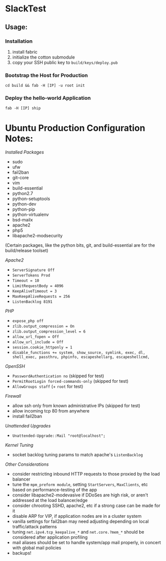 # SlackTest

## Usage:

### Installation
1. install fabric
1. initialize the cotton submodule
1. copy your SSH public key to `build/keys/deploy.pub`

### Bootstrap the Host for Production

```
cd build && fab -H [IP] -u root init
```

### Deploy the hello-world Application

```
fab -H [IP] ship
```


# Ubuntu Production Configuration Notes:

*Installed Packages*
- sudo
- ufw
- fail2ban
- git-core
- vim
- build-essential
- python2.7
- python-setuptools
- python-dev
- python-pip
- python-virtualenv
- bsd-mailx
- apache2
- php5
- libapache2-modsecurity

(Certain packages, like the python bits, git, and build-essential are for the build/release toolset)


*Apache2*
- `ServerSignature Off`
- `ServerTokens Prod`
- `Timeout = 10`
- `LimitRequestBody = 4096`
- `KeepAliveTimeout = 3`
- `MaxKeepAliveRequests = 256`
- `ListenBacklog 8191`

*PHP*
- `expose_php off`
- `zlib.output_compression = On`
- `zlib.output_compression_level = 6`
- `allow_url_fopen = Off`
- `allow_url_include = Off`
- `session.cookie_httponly = 1`
- `disable_functions += system, show_source, symlink, exec, dl, shell_exec, passthru, phpinfo, escapeshellarg, escapeshellcmd,`

*OpenSSH*
- `PasswordAuthentication no`  (skipped for test)
- `PermitRootLogin forced-commands-only` (skipped for test)
- `AllowGroups staff` (+ `root` for test)

*Firewall*
- allow ssh only from known administrative IPs (skipped for test)
- allow incoming tcp 80 from anywhere
- install fail2ban


*Unattended Upgrades*
- `Unattended-Upgrade::Mail "root@localhost";`

*Kernel Tuning*
- socket backlog tuning params to match apache's `ListenBacklog`

*Other Considerations*
- consider restricting inbound HTTP requests to those proxied by the load balancer
- tune the `mpm_preform module`, setting `StartServers`, `MaxClients`, etc based on performance-testing of the app
- consider libapache2-modevasive if DDoSes are high risk, or aren't addressed at the load balancer/edge
- consider chrooting SSHD, apache2, etc if a strong case can be made for it
- disable ARP for VIP, if application nodes are in a cluster system
- vanilla settings for fail2ban may need adjusting depending on local traffic/attack patterns
- tuning `net.ipv4.tcp_keepalive_*` and `net.core.?mem_*` should be considered after application profiling
- mail aliases should be set to handle system/app mail properly, in concert with global mail policies
- backups!
